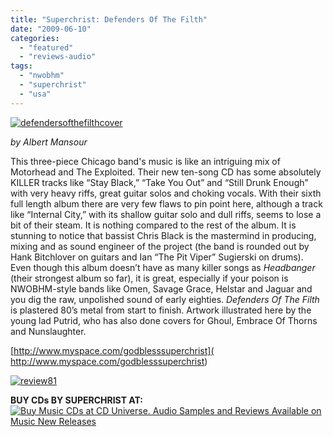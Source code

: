 ```yaml
---
title: "Superchrist: Defenders Of The Filth"
date: "2009-06-10"
categories: 
  - "featured"
  - "reviews-audio"
tags: 
  - "nwobhm"
  - "superchrist"
  - "usa"
---
```


[![defendersofthefilthcover](http://www.hellbound.ca/wp-content/uploads/2009/06/defendersofthefilthcover-300x298.jpg "defendersofthefilthcover")](http://www.hellbound.ca/wp-content/uploads/2009/06/defendersofthefilthcover.jpg)

_by Albert Mansour_

This three-piece Chicago band's music is like an intriguing mix of Motorhead and The Exploited. Their new ten-song CD has some absolutely KILLER tracks like “Stay Black,” “Take You Out” and “Still Drunk Enough” with very heavy riffs, great guitar solos and choking vocals. With their sixth full length album there are very few flaws to pin point here, although a track like “Internal City,” with its shallow guitar solo and dull riffs, seems to lose a bit of their steam. It is nothing compared to the rest of the album. It is stunning to notice that bassist Chris Black is the mastermind in producing, mixing and as sound engineer of the project (the band is rounded out by Hank Bitchlover on guitars and Ian “The Pit Viper” Sugierski on drums). Even though this album doesn’t have as many killer songs as _Headbanger_ (their strongest album so far), it is great, especially if your poison is NWOBHM-style bands like Omen, Savage Grace, Helstar and Jaguar and you dig the raw, unpolished sound of early eighties. _Defenders Of The Filth_ is plastered 80’s metal from start to finish. Artwork illustrated here by the young lad Putrid, who has also done covers for Ghoul, Embrace Of Thorns and Nunslaughter.

[http://www.myspace.com/godblesssuperchrist](  http://www.myspace.com/godblesssuperchrist)

[![review81](http://www.hellbound.ca/wp-content/uploads/2009/06/review81.png "review81")](http://www.hellbound.ca/wp-content/uploads/2009/06/review81.png)

**BUY CDs BY SUPERCHRIST AT:** [![Buy Music CDs at CD Universe. Audio Samples and Reviews Available on Music New Releases](http://www.cduniverse.com/banners/live/cdu/468x60_music/468x60_music02.gif)](http://www.cduniverse.com/sresult.asp?HT_Search=xartist&HT_Search_Info=Superchrist&frm=lk_hellbound)
